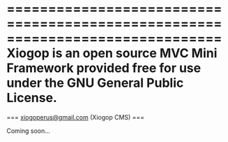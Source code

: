 ==============================================================================
Xiogop is an open source MVC Mini Framework provided free for use
 under the GNU General Public License.
==============================================================================
=== xiogoperus@gmail.com (Xiogop CMS) ===

Coming soon...

